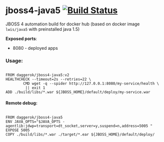 # jboss4-java5 [![Build Status](https://travis-ci.org/daggerok/jboss4-java5.svg?branch=master)](https://travis-ci.org/daggerok/jboss4-java5)
JBOSS 4 automation build for docker hub (based on docker image `lwis/java5` with preinstalled java 1.5)

**Exposed ports**:

- 8080 - deployed apps

### Usage:

```

FROM daggerok/jboss4-java5:v2
HEALTHCHECK --timeout=2s --retries=22 \
        CMD wget -q --spider http://127.0.0.1:8080/my-service/health \
         || exit 1
ADD ./build/libs/*.war ${JBOSS_HOME}/default/deploy/my-service.war
```

#### Remote debug:

```

FROM daggerok/jboss4-java5
ENV JAVA_OPTS="$JAVA_OPTS -agentlib:jdwp=transport=dt_socket,server=y,suspend=n,address=5005 "
EXPOSE 5005
COPY ./build/libs/*.war ./target/*.ear ${JBOSS_HOME}/default/deploy/
```

